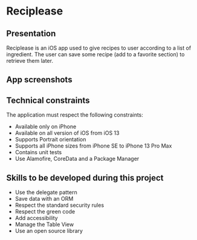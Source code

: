 # Reciplease
## Presentation
Reciplease is an iOS app used to give recipes to user according to a list of ingredient. The user can save some recipe (add to a favorite section) to retrieve them later.

## App screenshots

## Technical constraints
The application must respect the following constraints:
- Available only on iPhone
- Available on all version of iOS from iOS 13
- Supports Portrait orientation 
- Supports all iPhone sizes from iPhone SE to iPhone 13 Pro Max
- Contains unit tests
- Use Alamofire, CoreData and a Package Manager

## Skills to be developed during this project
- Use the delegate pattern
- Save data with an ORM
- Respect the standard security rules
- Respect the green code
- Add accessibility
- Manage the Table View
- Use an open source library
